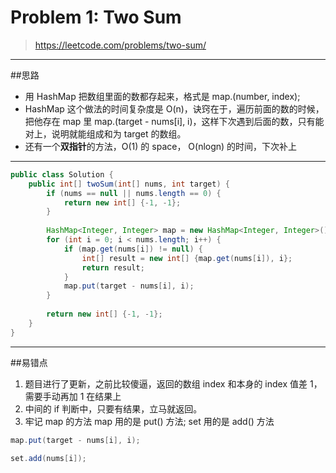 # Problem 1: Two Sum


> https://leetcode.com/problems/two-sum/

---------------
##思路
* 用 HashMap 把数组里面的数都存起来，格式是 map.(number, index);
* HashMap 这个做法的时间复杂度是 O(n)，诀窍在于，遍历前面的数的时候，把他存在 map 里 map.(target - nums[i], i)，这样下次遇到后面的数，只有能对上，说明就能组成和为 target 的数组。
* 还有一个**双指针**的方法，O(1) 的 space， O(nlogn) 的时间，下次补上

-------------
```java
public class Solution {
    public int[] twoSum(int[] nums, int target) {
        if (nums == null || nums.length == 0) {
            return new int[] {-1, -1};
        }
        
        HashMap<Integer, Integer> map = new HashMap<Integer, Integer>();
        for (int i = 0; i < nums.length; i++) {
            if (map.get(nums[i]) != null) {
                int[] result = new int[] {map.get(nums[i]), i};
                return result;
            }
            map.put(target - nums[i], i);
        }
        
        return new int[] {-1, -1};
    }
}
```

--------
##易错点

1. 题目进行了更新，之前比较傻逼，返回的数组 index 和本身的 index 值差 1，需要手动再加 1 在结果上
2. 中间的 if 判断中，只要有结果，立马就返回。
3. 牢记 map 的方法
map 用的是 put() 方法; set 用的是 add() 方法
```java
map.put(target - nums[i], i);
```
```java
set.add(nums[i]);
```
























